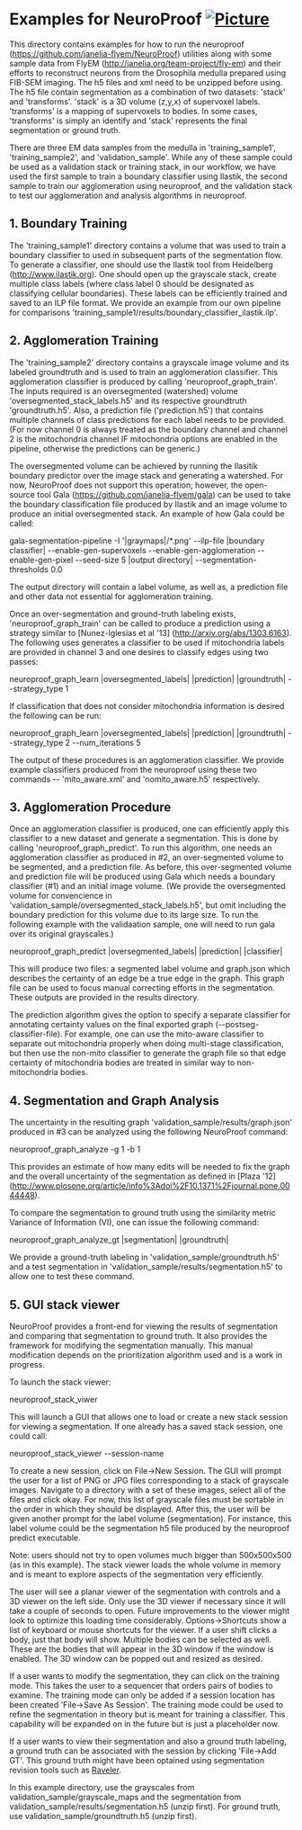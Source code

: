 # Examples for NeuroProof [![Picture](https://raw.github.com/janelia-flyem/janelia-flyem.github.com/master/images/HHMI_Janelia_Color_Alternate_180x40.png)](http://www.janelia.org)

This directory contains examples for how to run the neuroproof
(https://github.com/janelia-flyem/NeuroProof) utilities
along with some sample data from FlyEM (http://janelia.org/team-project/fly-em)
and their efforts to reconstruct neurons from the Drosophila medulla prepared
using FIB-SEM imaging.  The h5 files and xml need to be unzipped before using.  The h5 file contain segmentation as a combination of two datasets: 'stack' and 'transforms'.  'stack' is a 3D volume (z,y,x) of supervoxel labels.  'transforms' is a mapping of supervoxels to bodies.  In some cases, 'transforms' is simply an identify and 'stack' represents the final segmentation or ground truth.

There are three EM data samples from the medulla in 'training_sample1', 'training_sample2',
and 'validation_sample'.  While any of these sample could be used as a validation stack or
training stack, in our workflow, we have used the first sample to train a boundary
classifier using Ilastik, the second sample to train our agglomeration using neuroproof, and the validation
stack to test our agglomeration and analysis algorithms in neuroproof.

## 1.  Boundary Training

The 'training_sample1' directory contains a volume that was used to train a boundary
classifier to used in subsequent parts of the segmentation flow.  To
generate a classifier, one should use the Ilastik tool from Heidelberg
(http://www.ilastik.org).  One should open up the grayscale stack,
create multiple class labels (where class label 0 should be designated as
classifying cellular boundaries).  These labels can be efficiently
trained and saved to an ILP file format.  We provide an example from
our own pipeline for comparisons 'training_sample1/results/boundary_classifier_ilastik.ilp'.

## 2.  Agglomeration Training

The 'training_sample2' directory contains a grayscale image volume and its labeled groundtruth
and is used to train an agglomeration classifier.  This agglomeration
classifier is produced by calling 'neuroproof_graph_train'.  The inputs required
is an oversegmented (watershed) volume 'oversegmented_stack_labels.h5'
and its respective groundtruth 'groundtruth.h5'.  Also,
a prediction file ('prediction.h5') that contains multiple channels of class predictions for
each label needs to be provided.  (For now channel 0 is always treated as the
boundary channel and channel 2 is the mitochondria channel IF mitochondria options
are enabled in the pipeline, otherwise the predictions can be generic.)

The oversegmented volume can be achieved by running the Ilasitik boundary
predictor over the image stack and generating a watershed.  For now, NeuroProof
does not support this operation; however, the open-source tool Gala
(https://github.com/janelia-flyem/gala) can be used to take the boundary
classification file produced by Ilastik and an image volume to produce an
initial oversegmented stack.  An example of how Gala could be called:

gala-segmentation-pipeline -I '|graymaps|/*.png' --ilp-file |boundary classifier| --enable-gen-supervoxels
                --enable-gen-agglomeration --enable-gen-pixel --seed-size 5 |output directory| --segmentation-thresholds 0.0 

The output directory will contain a label volume, as well as, a prediction file and
other data not essential for agglomeration training.

Once an over-segmentation and ground-truth labeling exists, 'neuroproof_graph_train'
can be called to produce a prediction using a strategy similar to
[Nunez-Iglesias et al '13] (http://arxiv.org/abs/1303.6163).  The following
uses generates a classifier to be used if mitochondria labels are provided
in channel 3 and one desires to classify edges using two passes:

neuroproof_graph_learn |oversegmented_labels| |prediction| |groundtruth| --strategy_type 1

If classification that does not consider mitochondria information is desired
the following can be run:

neuroproof_graph_learn |oversegmented_labels| |prediction| |groundtruth| --strategy_type 2 --num_iterations 5

The output of these procedures is an agglomeration classifier.  We provide example
classifiers produced from the neuroproof using these two commands -- 'mito_aware.xml'
and  'nomito_aware.h5' respectively.


## 3.  Agglomeration Procedure

Once an agglomeration classifier is produced, one can efficiently apply this
classifier to a new dataset and generate a segmentation.  This is done by
calling 'neuroproof_graph_predict'. To run this algorithm, one needs an agglomeration
classifier as produced in #2, an over-segmented volume to be segmented, and a prediction
file.  As before, this over-segmented volume and prediction file will be produced
using Gala which needs a boundary classifier (#1) and an initial image volume.
(We provide the oversegmented volume for convencience in 'validation_sample/oversegmented_stack_labels.h5',
but omit including the boundary prediction for this volume due to its large
size.  To run the following example with the validaation sample, one will need
to run gala over its original grayscales.)

neuroproof_graph_predict |oversegmented_labels| |prediction| |classifier| 

This will produce two files: a segmented label volume and graph.json which describes
the certainty of an edge be a true edge in the graph.  This graph file can be
used to focus manual correcting efforts in the segmentation.  These outputs are
provided in the results directory.

The prediction algorithm gives the option to specify a separate classifier for
annotating certainty values on the final exported graph (--postseg-classifier-file).
For example, one can use the mito-aware classifier to separate out mitochondria
properly when doing multi-stage classification, but then use the non-mito
classifier to generate the graph file so that edge certainty of mitochondria
bodies are treated in similar way to non-mitochondria bodies.

## 4.  Segmentation and Graph Analysis

The uncertainty in the resulting graph 'validation_sample/results/graph.json'
produced in #3 can be analyzed using the following NeuroProof command:

neuroproof_graph_analyze -g 1 -b 1

This provides an estimate of how many edits will be needed to fix the graph
and the overall uncertainty of the segmentation as defined in [Plaza '12] 
(http://www.plosone.org/article/info%3Adoi%2F10.1371%2Fjournal.pone.0044448).

To compare the segmentation to ground truth using the similarity
metric Variance of Information (VI), one can issue the following command:

neuroproof_graph_analyze_gt |segmentation| |groundtruth|

We provide a ground-truth labeling in 'validation_sample/groundtruth.h5'
and a test segmentation in 'validation_sample/results/segmentation.h5'
to allow one to test these command.

## 5. GUI stack viewer

NeuroProof provides a front-end for viewing the results of segmentation
and comparing that segmentation to ground truth.  It also provides the framework
for modifying the segmentation manually.  This manual modification depends
on the prioritization algorithm used and is a work in progress.

To launch the stack viewer:

neuroproof_stack_viwer

This will launch a GUI that allows one to load or create a new stack session
for viewing a segmentation.  If one already has a saved stack session, one could
call:

neuroproof_stack_viewer --session-name <directory of session>

To create a new session, click on File->New Session.  The GUI will prompt the user
for a list of PNG or JPG files corresponding to a stack of grayscale images.  Navigate
to a directory with a set of these images, select all of the files and click okay.
For now, this list of grayscale files must be sortable in the order in which they
should be displayed.
After this, the user will be given another prompt for the label volume (segmentation).
For instance, this label volume could be the segmentation h5 file produced by the neuroproof
predict executable.

Note: users should not try to open volumes much bigger than 500x500x500 (as in this
example).  The stack viewer loads the whole volume in memory and is meant to explore
aspects of the segmentation very efficiently.

The user will see a planar viewer of the segmentation with controls and a 3D viewer
on the left side.  Only use the 3D viewer if necessary since it will take a couple of
seconds to open.  Future improvements to the viewer might look to optimize this loading
time considerably.  Options->Shortcuts show a list of keyboard or mouse shortcuts for
the viewer.  If a user shift clicks a body, just that body will show.  Multiple bodies
can be selected as well.  These are the bodies that will appear in the 3D window if
the window is enabled.  The 3D window can be popped out and resized as desired.

If a user wants to modify the segmentation, they can click on the training mode.  This
takes the user to a sequencer that orders pairs of bodies to examine.  The training
mode can only be added if a session location has been created 'File->Save As Session'.
The training mode could be used to refine the segmentation in theory but is meant for
training a classifier.  This capability will be expanded on in the future but is just
a placeholder now.

If a user wants to view their segmentation and also a ground truth labeling, a ground
truth can be associated with the session by clicking 'File->Add GT'.  This ground
truth might have been optained using segmentation revision tools such as
[Raveler](https://openwiki.janelia.org/wiki/display/flyem/Raveler).

In this example directory, use the grayscales from validation_sample/grayscale_maps
and the segmentation from validation_sample/results/segmentation.h5 (unzip first).
For ground truth, use validation_sample/groundtruth.h5 (unzip first).











